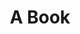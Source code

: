 ---
pid: MX63
title: A Book
location_transcription: Malcolm
zipcode: '19139'
outside_phl: 
neighborhood: Walnut Hill
age: '8'
age_range: 6-13
instagram: 
image_file_name: MX_63.jpg
proposal_transcription: We or in a book
topic: Unknown
topic_summary: '0'
type: 
keywords_other: 
credit: Nysiah Wilson
image_labels: Children in a book.
twitter: 
facebook: 
permalink: "/monuments/mx63/"
layout: item-page
---